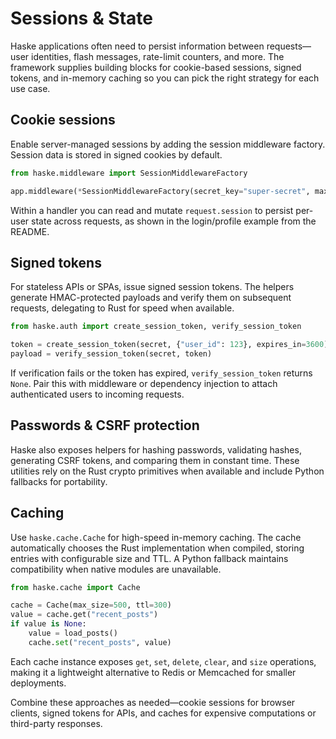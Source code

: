 # Sessions & State

Haske applications often need to persist information between requests—user identities, flash messages, rate-limit counters, and more. The framework supplies building blocks for cookie-based sessions, signed tokens, and in-memory caching so you can pick the right strategy for each use case.

## Cookie sessions

Enable server-managed sessions by adding the session middleware factory. Session data is stored in signed cookies by default.

```python
from haske.middleware import SessionMiddlewareFactory

app.middleware(*SessionMiddlewareFactory(secret_key="super-secret", max_age=86400))
```

Within a handler you can read and mutate `request.session` to persist per-user state across requests, as shown in the login/profile example from the README.

## Signed tokens

For stateless APIs or SPAs, issue signed session tokens. The helpers generate HMAC-protected payloads and verify them on subsequent requests, delegating to Rust for speed when available.

```python
from haske.auth import create_session_token, verify_session_token

token = create_session_token(secret, {"user_id": 123}, expires_in=3600)
payload = verify_session_token(secret, token)
```

If verification fails or the token has expired, `verify_session_token` returns `None`. Pair this with middleware or dependency injection to attach authenticated users to incoming requests.

## Passwords & CSRF protection

Haske also exposes helpers for hashing passwords, validating hashes, generating CSRF tokens, and comparing them in constant time. These utilities rely on the Rust crypto primitives when available and include Python fallbacks for portability.

## Caching

Use `haske.cache.Cache` for high-speed in-memory caching. The cache automatically chooses the Rust implementation when compiled, storing entries with configurable size and TTL. A Python fallback maintains compatibility when native modules are unavailable.

```python
from haske.cache import Cache

cache = Cache(max_size=500, ttl=300)
value = cache.get("recent_posts")
if value is None:
    value = load_posts()
    cache.set("recent_posts", value)
```

Each cache instance exposes `get`, `set`, `delete`, `clear`, and `size` operations, making it a lightweight alternative to Redis or Memcached for smaller deployments.

Combine these approaches as needed—cookie sessions for browser clients, signed tokens for APIs, and caches for expensive computations or third-party responses.
